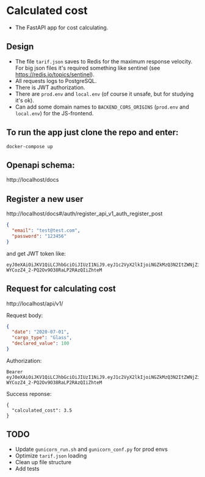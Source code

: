 # Calculated cost

* The FastAPI app for cost calculating.

## Design

* The file `tarif.json` saves to Redis for the maximum response velocity. 
For big json files it's required something like sentinel (see https://redis.io/topics/sentinel).
* All requests logs to PostgreSQL.
* There is JWT authorization.
* There are `prod.env` and `local.env` (of course it unsafe, but for studying it's ok).
* Can add some domain names to `BACKEND_CORS_ORIGINS` (`prod.env` and `local.env`) for the JS-frontend. 

## To run the app just clone the repo and enter:
```
docker-compose up
```

## Openapi schema:

http://localhost/docs

## Register a new user

http://localhost/docs#/auth/register_api_v1_auth_register_post

``` json
{
  "email": "test@test.com",
  "password": "123456"
}
```

and get JWT token like:
```
eyJ0eXAiOiJKV1QiLCJhbGciOiJIUzI1NiJ9.eyJ1c2VyX2lkIjoiNGZkMzQ3N2ItZWNjZi00ZWUzLThmN2QtNjhhZDcyMjYxNDc2IiwiYXVkIjoiZmFzdGFwaS11c2VyczphdXRoIiwiZXhwIjoxNTg3ODE4NDI5fQ.anO3JR8-WYCozZ4_2-PQ2Ov9O38RaLP2RAzQIiZhteM
```

## Request for calculating cost

http://localhost/api/v1/

Request body:
```json
{
  "date": "2020-07-01",
  "cargo_type": "Glass",
  "declared_value": 100
}
```

Authorization: 
``` 
Bearer eyJ0eXAiOiJKV1QiLCJhbGciOiJIUzI1NiJ9.eyJ1c2VyX2lkIjoiNGZkMzQ3N2ItZWNjZi00ZWUzLThmN2QtNjhhZDcyMjYxNDc2IiwiYXVkIjoiZmFzdGFwaS11c2VyczphdXRoIiwiZXhwIjoxNTg3ODE4NDI5fQ.anO3JR8-WYCozZ4_2-PQ2Ov9O38RaLP2RAzQIiZhteM
```

Success reponse:
```
{
  "calculated_cost": 3.5
}
```

## TODO

* Update `gunicorn_run.sh` and `gunicorn_conf.py` for prod envs
* Optimize `tarif.json` loading
* Clean up file structure
* Add tests
